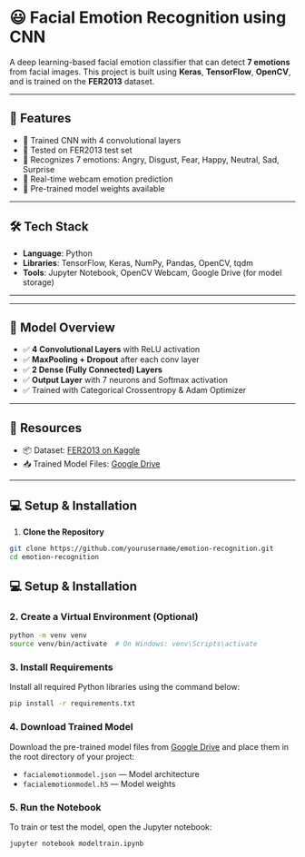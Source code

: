 # 😃 Facial Emotion Recognition using CNN

A deep learning-based facial emotion classifier that can detect **7 emotions** from facial images. This project is built using **Keras**, **TensorFlow**, **OpenCV**, and is trained on the **FER2013** dataset.

---

## 🚀 Features

- 🧠 Trained CNN with 4 convolutional layers
- 🧪 Tested on FER2013 test set
- 🎯 Recognizes 7 emotions: Angry, Disgust, Fear, Happy, Neutral, Sad, Surprise
- 🎥 Real-time webcam emotion prediction
- 💾 Pre-trained model weights available

---

## 🛠️ Tech Stack

- **Language**: Python  
- **Libraries**: TensorFlow, Keras, NumPy, Pandas, OpenCV, tqdm  
- **Tools**: Jupyter Notebook, OpenCV Webcam, Google Drive (for model storage)

---

---

## 🧠 Model Overview

- ✅ **4 Convolutional Layers** with ReLU activation  
- ✅ **MaxPooling + Dropout** after each conv layer  
- ✅ **2 Dense (Fully Connected) Layers**  
- ✅ **Output Layer** with 7 neurons and Softmax activation  
- ✅ Trained with Categorical Crossentropy & Adam Optimizer  

---

## 🔗 Resources

- 📦 Dataset: [FER2013 on Kaggle](https://www.kaggle.com/datasets/jonathanoheix/face-expression-recognition-dataset)  
- 📥 Trained Model Files: [Google Drive](https://drive.google.com/drive/folders/1-SCxdgtrnEaK2iX6_YX0mIO0siRGS2WN?usp=drive_link)

---

## 💻 Setup & Installation

1. **Clone the Repository**
```bash
git clone https://github.com/yourusername/emotion-recognition.git
cd emotion-recognition
```
## 💻 Setup & Installation

### 2. Create a Virtual Environment (Optional)
```bash
python -m venv venv
source venv/bin/activate  # On Windows: venv\Scripts\activate
```
### 3. Install Requirements
Install all required Python libraries using the command below:

```bash
pip install -r requirements.txt
```

### 4. Download Trained Model
Download the pre-trained model files from [Google Drive](https://drive.google.com/drive/folders/1-SCxdgtrnEaK2iX6_YX0mIO0siRGS2WN?usp=drive_link) and place them in the root directory of your project:
- `facialemotionmodel.json` — Model architecture
- `facialemotionmodel.h5` — Model weights

### 5. Run the Notebook
To train or test the model, open the Jupyter notebook:

```bash
jupyter notebook modeltrain.ipynb


